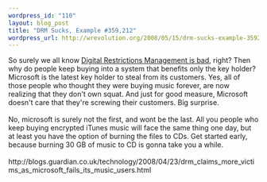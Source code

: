 ```yaml
--- 
wordpress_id: "110"
layout: blog_post
title: "DRM Sucks, Example #359,212"
wordpress_url: http://wrevolution.org/2008/05/15/drm-sucks-example-359212/
---
```

<div style=''>So surely we all know <a href="http://defectivebydesign.org/faq">Digital Restrictions Management is bad</a>, right? Then why do people keep buying into a system that benefits only the key holder?  Microsoft is the latest key holder to steal from its customers.  Yes, all of those people who thought they were buying music forever, are now realizing that they don't own squat.  And just for good measure, Microsoft doesn't care that they're screwing their customers.  Big surprise.  <br /><br />No, microsoft is surely not the first, and wont be the last.  All you people who keep buying encrypted iTunes music will face the same thing one day, but at least you have the option of burning the files to CDs.  Get started early, because burning 30 GB of music to CD is gonna take you a while.<br /><br />http://blogs.guardian.co.uk/technology/2008/04/23/drm_claims_more_victims_as_microsoft_fails_its_music_users.html<br /><br /><br /></div>
